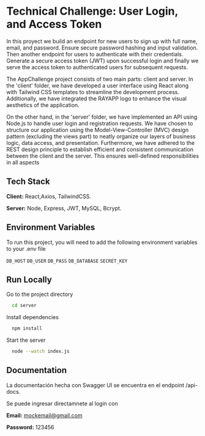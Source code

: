 
# Technical Challenge: User Login, and Access Token
In this proyect  we build an endpoint for new users to sign up with full name, email, and password. Ensure secure password hashing and input validation. Then another endpoint for users to authenticate with their credentials. Generate a secure access token (JWT) upon successful login and finally we serve the access token to authenticated users for subsequent requests.

The AppChallenge project consists of two main parts: client and server. In the 'client' folder, we have developed a user interface using React along with Tailwind CSS templates to streamline the development process. Additionally, we have integrated the RAYAPP logo to enhance the visual aesthetics of the application.

On the other hand, in the 'server' folder, we have implemented an API using Node.js to handle user login and registration requests. We have chosen to structure our application using the Model-View-Controller (MVC) design pattern (excluding the views part) to neatly organize our layers of business logic, data access, and presentation. Furthermore, we have adhered to the REST design principle to establish efficient and consistent communication between the client and the server. This ensures well-defined responsibilities in all aspects


## Tech Stack

**Client:** React,Axios, TailwindCSS.

**Server:** Node, Express, JWT, MySQL, Bcrypt.


## Environment Variables

To run this project, you will need to add the following environment variables to your .env file

`DB_HOST`
`DB_USER`
`DB_PASS`
`DB_DATABASE`
`SECRET_KEY`

## Run Locally



Go to the project directory

```bash
  cd server 
```

Install dependencies

```bash
  npm install
```

Start the server

```bash
  node --watch index.js
```


## Documentation

La documentación hecha con Swagger UI se encuentra en el endpoint /api-docs.

Se  puede ingresar directamnete al login con 

**Email:** mockemail@gmail.com

**Password:** 123456